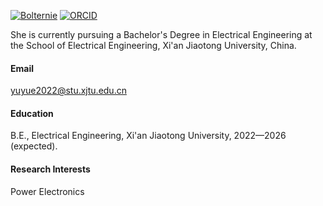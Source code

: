 [![Bolternie](https://img.shields.io/badge/Bolternie-github-blue?logo=github)](https://github.com/Bolternie)
[![ORCID](https://img.shields.io/badge/orcid-0000--0002--9667--1487-blue?logo=orcid)](https://orcid.org/my-orcid?orcid=0000-0002-9667-1487)

She is currently pursuing a Bachelor's Degree in Electrical Engineering at the School of Electrical Engineering, Xi'an Jiaotong University, China.

#### Email
<yuyue2022@stu.xjtu.edu.cn>

#### Education
B.E., Electrical Engineering, Xi'an Jiaotong University, 2022—2026 (expected).

#### Research Interests
Power Electronics
